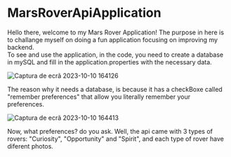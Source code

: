 # MarsRoverApiApplication

Hello there, welcome to my Mars Rover Application! The purpose in here is to challange myself on doing a fun application focusing on improving my backend.
<br>
To see and use the application, in the code, you need to create a database in mySQL and fill in the application.properties with the necessary data.

![Captura de ecrã 2023-10-10 164126](https://github.com/jose5556/MarsRoverApiApplication/assets/130366439/4e7105c1-6c22-4fd6-a5e7-8b43c535f25c)

The reason why it needs a database, is because it has a checkBoxe called "remember preferences" that allow you literally remember your preferences.

![Captura de ecrã 2023-10-10 164413](https://github.com/jose5556/MarsRoverApiApplication/assets/130366439/cf0cf881-450e-4268-9d76-ea8e37949dfa)

Now, what preferences? do you ask. Well, the api came with 3 types of rovers: "Curiosity", "Opportunity" and "Spirit", and each type of rover have diferent photos.
